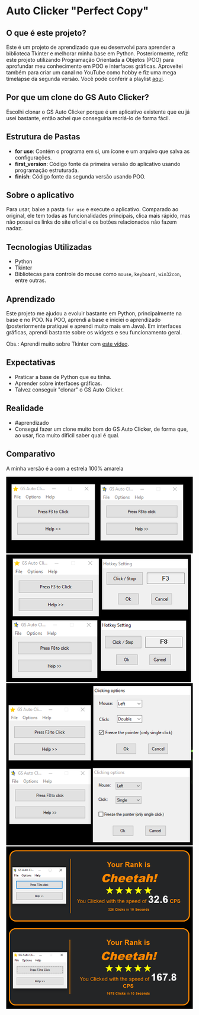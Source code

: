 
# Auto Clicker "Perfect Copy"


## O que é este projeto?
Este é um projeto de aprendizado que eu desenvolvi para aprender a biblioteca Tkinter e melhorar minha base em Python. Posteriormente, refiz este projeto utilizando Programação Orientada a Objetos (POO) para aprofundar meu conhecimento em POO e interfaces gráficas. Aproveitei também para criar um canal no YouTube como hobby e fiz uma mega timelapse da segunda versão. Você pode conferir a playlist [aqui](https://www.youtube.com/playlist?list=PLpRadUoUz-_FEx5YHd7D4vJI99cOFM26p).


## Por que um clone do GS Auto Clicker?
Escolhi clonar o GS Auto Clicker porque é um aplicativo existente que eu já usei bastante, então achei que conseguiria recriá-lo de forma fácil.

## Estrutura de Pastas
- **for use**: Contém o programa em si, um ícone e um arquivo que salva as configurações.
- **first_version**: Código fonte da primeira versão do aplicativo usando programação estruturada.
- **finish**: Código fonte da segunda versão usando POO.

## Sobre o aplicativo
Para usar, baixe a pasta `for use` e execute o aplicativo. Comparado ao original, ele tem todas as funcionalidades principais, clica mais rápido, mas não possui os links do site oficial e os botões relacionados não fazem nadaz.

## Tecnologias Utilizadas
- Python
- Tkinter
- Bibliotecas para controle do mouse como `mouse`, `keyboard`, `win32con`, entre outras.

## Aprendizado
Este projeto me ajudou a evoluir bastante em Python, principalmente na base e no POO. Na POO, aprendi a base e iniciei o aprendizado (posteriormente pratiquei e aprendi muito mais em Java). Em interfaces gráficas, aprendi bastante sobre os widgets e seu funcionamento geral.

Obs.: Aprendi muito sobre Tkinter com [este vídeo](https://www.youtube.com/watch?v=mop6g-c5HEY&t=3s&ab_channel=ClearCode).

## Expectativas
- Praticar a base de Python que eu tinha.
- Aprender sobre interfaces gráficas.
- Talvez conseguir "clonar" o GS Auto Clicker.

## Realidade
- #aprendizado
- Consegui fazer um clone muito bom do GS Auto Clicker, de forma que, ao usar, fica muito difícil saber qual é qual.

## Comparativo
A minha versão é a com a estrela 100% amarela

![](1.png)
![](2.png)
![](3.png)
![](4.png)
